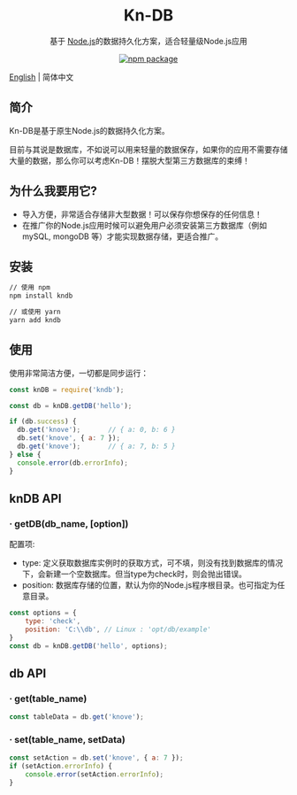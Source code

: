 <h1 align="center">Kn-DB</h1>
<div align="center">

 基于 [Node.js](https://nodejs.org)的数据持久化方案，适合轻量级Node.js应用

[![npm package](https://img.shields.io/npm/v/kndb.svg?style=flat-square)](https://www.npmjs.org/package/kndb)

</div>

[English](./README.md) | 简体中文
## 简介
Kn-DB是基于原生Node.js的数据持久化方案。

目前与其说是数据库，不如说可以用来轻量的数据保存，如果你的应用不需要存储大量的数据，那么你可以考虑Kn-DB！摆脱大型第三方数据库的束缚！

## 为什么我要用它?

- 导入方便，非常适合存储非大型数据！可以保存你想保存的任何信息！
- 在推广你的Node.js应用时候可以避免用户必须安装第三方数据库（例如 mySQL, mongoDB 等）才能实现数据存储，更适合推广。

## 安装

```sh
// 使用 npm
npm install kndb

// 或使用 yarn
yarn add kndb
```

## 使用

使用非常简洁方便，一切都是同步运行：

```javascript
const knDB = require('kndb');

const db = knDB.getDB('hello');

if (db.success) {
  db.get('knove');       // { a: 0, b: 6 }
  db.set('knove', { a: 7 });
  db.get('knove');       // { a: 7, b: 5 }
} else {
  console.error(db.errorInfo);
}

```

## knDB API
### · getDB(db_name, [option])
配置项:
- type: 定义获取数据库实例时的获取方式，可不填，则没有找到数据库的情况下，会新建一个空数据库。但当type为check时，则会抛出错误。
- position: 数据库存储的位置，默认为你的Node.js程序根目录。也可指定为任意目录。
```javascript
const options = {
    type: 'check',
    position: 'C:\\db', // Linux : 'opt/db/example'
}
const db = knDB.getDB('hello', options);
```
## db API
### · get(table_name)
```javascript
const tableData = db.get('knove'); 
```

### · set(table_name, setData)
```javascript
const setAction = db.set('knove', { a: 7 });
if (setAction.errorInfo) {
    console.error(setAction.errorInfo);
}
```